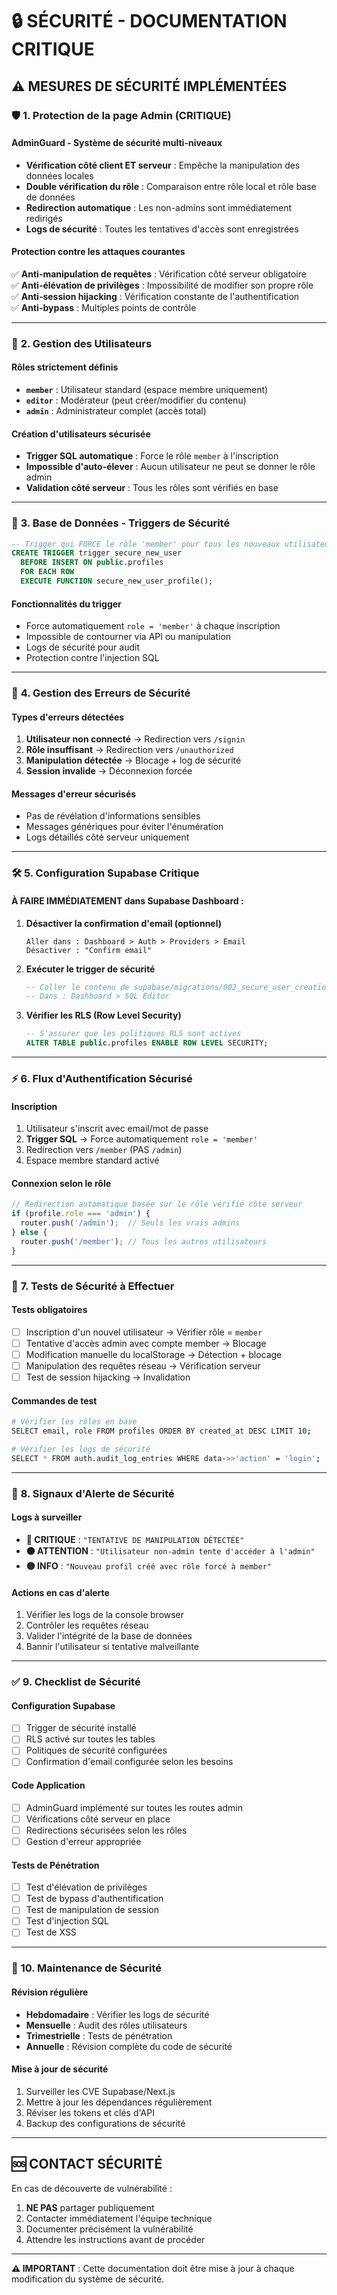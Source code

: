 # 🔒 SÉCURITÉ - DOCUMENTATION CRITIQUE

## ⚠️ MESURES DE SÉCURITÉ IMPLÉMENTÉES

### 🛡️ **1. Protection de la page Admin (CRITIQUE)**

#### **AdminGuard - Système de sécurité multi-niveaux**
- **Vérification côté client ET serveur** : Empêche la manipulation des données locales
- **Double vérification du rôle** : Comparaison entre rôle local et rôle base de données
- **Redirection automatique** : Les non-admins sont immédiatement redirigés
- **Logs de sécurité** : Toutes les tentatives d'accès sont enregistrées

#### **Protection contre les attaques courantes**
✅ **Anti-manipulation de requêtes** : Vérification côté serveur obligatoire  
✅ **Anti-élévation de privilèges** : Impossibilité de modifier son propre rôle  
✅ **Anti-session hijacking** : Vérification constante de l'authentification  
✅ **Anti-bypass** : Multiples points de contrôle  

---

### 👤 **2. Gestion des Utilisateurs**

#### **Rôles strictement définis**
- **`member`** : Utilisateur standard (espace membre uniquement)
- **`editor`** : Modérateur (peut créer/modifier du contenu)
- **`admin`** : Administrateur complet (accès total)

#### **Création d'utilisateurs sécurisée**
- **Trigger SQL automatique** : Force le rôle `member` à l'inscription
- **Impossible d'auto-élever** : Aucun utilisateur ne peut se donner le rôle admin
- **Validation côté serveur** : Tous les rôles sont vérifiés en base

---

### 🔐 **3. Base de Données - Triggers de Sécurité**

```sql
-- Trigger qui FORCE le rôle 'member' pour tous les nouveaux utilisateurs
CREATE TRIGGER trigger_secure_new_user
  BEFORE INSERT ON public.profiles
  FOR EACH ROW
  EXECUTE FUNCTION secure_new_user_profile();
```

#### **Fonctionnalités du trigger**
- Force automatiquement `role = 'member'` à chaque inscription
- Impossible de contourner via API ou manipulation
- Logs de sécurité pour audit
- Protection contre l'injection SQL

---

### 🚨 **4. Gestion des Erreurs de Sécurité**

#### **Types d'erreurs détectées**
1. **Utilisateur non connecté** → Redirection vers `/signin`
2. **Rôle insuffisant** → Redirection vers `/unauthorized`
3. **Manipulation détectée** → Blocage + log de sécurité
4. **Session invalide** → Déconnexion forcée

#### **Messages d'erreur sécurisés**
- Pas de révélation d'informations sensibles
- Messages génériques pour éviter l'énumération
- Logs détaillés côté serveur uniquement

---

### 🛠️ **5. Configuration Supabase Critique**

#### **À FAIRE IMMÉDIATEMENT dans Supabase Dashboard :**

1. **Désactiver la confirmation d'email (optionnel)**
   ```
   Aller dans : Dashboard > Auth > Providers > Email
   Désactiver : "Confirm email"
   ```

2. **Exécuter le trigger de sécurité**
   ```sql
   -- Coller le contenu de supabase/migrations/002_secure_user_creation.sql
   -- Dans : Dashboard > SQL Editor
   ```

3. **Vérifier les RLS (Row Level Security)**
   ```sql
   -- S'assurer que les politiques RLS sont actives
   ALTER TABLE public.profiles ENABLE ROW LEVEL SECURITY;
   ```

---

### ⚡ **6. Flux d'Authentification Sécurisé**

#### **Inscription**
1. Utilisateur s'inscrit avec email/mot de passe
2. **Trigger SQL** → Force automatiquement `role = 'member'`
3. Redirection vers `/member` (PAS `/admin`)
4. Espace membre standard activé

#### **Connexion selon le rôle**
```typescript
// Redirection automatique basée sur le rôle vérifié côté serveur
if (profile.role === 'admin') {
  router.push('/admin');  // Seuls les vrais admins
} else {
  router.push('/member'); // Tous les autres utilisateurs
}
```

---

### 🎯 **7. Tests de Sécurité à Effectuer**

#### **Tests obligatoires**
- [ ] Inscription d'un nouvel utilisateur → Vérifier rôle = `member`
- [ ] Tentative d'accès admin avec compte member → Blocage
- [ ] Modification manuelle du localStorage → Détection + blocage
- [ ] Manipulation des requêtes réseau → Vérification serveur
- [ ] Test de session hijacking → Invalidation

#### **Commandes de test**
```bash
# Vérifier les rôles en base
SELECT email, role FROM profiles ORDER BY created_at DESC LIMIT 10;

# Vérifier les logs de sécurité
SELECT * FROM auth.audit_log_entries WHERE data->>'action' = 'login';
```

---

### 🚨 **8. Signaux d'Alerte de Sécurité**

#### **Logs à surveiller**
- **🔴 CRITIQUE** : `"TENTATIVE DE MANIPULATION DÉTECTÉE"`
- **🟠 ATTENTION** : `"Utilisateur non-admin tente d'accéder à l'admin"`
- **🟡 INFO** : `"Nouveau profil créé avec rôle forcé à member"`

#### **Actions en cas d'alerte**
1. Vérifier les logs de la console browser
2. Contrôler les requêtes réseau
3. Valider l'intégrité de la base de données
4. Bannir l'utilisateur si tentative malveillante

---

### ✅ **9. Checklist de Sécurité**

#### **Configuration Supabase**
- [ ] Trigger de sécurité installé
- [ ] RLS activé sur toutes les tables
- [ ] Politiques de sécurité configurées
- [ ] Confirmation d'email configurée selon les besoins

#### **Code Application**
- [ ] AdminGuard implémenté sur toutes les routes admin
- [ ] Vérifications côté serveur en place
- [ ] Redirections sécurisées selon les rôles
- [ ] Gestion d'erreur appropriée

#### **Tests de Pénétration**
- [ ] Test d'élévation de privilèges
- [ ] Test de bypass d'authentification  
- [ ] Test de manipulation de session
- [ ] Test d'injection SQL
- [ ] Test de XSS

---

### 🔧 **10. Maintenance de Sécurité**

#### **Révision régulière**
- **Hebdomadaire** : Vérifier les logs de sécurité
- **Mensuelle** : Audit des rôles utilisateurs
- **Trimestrielle** : Tests de pénétration
- **Annuelle** : Révision complète du code de sécurité

#### **Mise à jour de sécurité**
1. Surveiller les CVE Supabase/Next.js
2. Mettre à jour les dépendances régulièrement
3. Réviser les tokens et clés d'API
4. Backup des configurations de sécurité

---

## 🆘 **CONTACT SÉCURITÉ**

En cas de découverte de vulnérabilité :
1. **NE PAS** partager publiquement
2. Contacter immédiatement l'équipe technique
3. Documenter précisément la vulnérabilité
4. Attendre les instructions avant de procéder

---

**⚠️ IMPORTANT** : Cette documentation doit être mise à jour à chaque modification du système de sécurité. 
